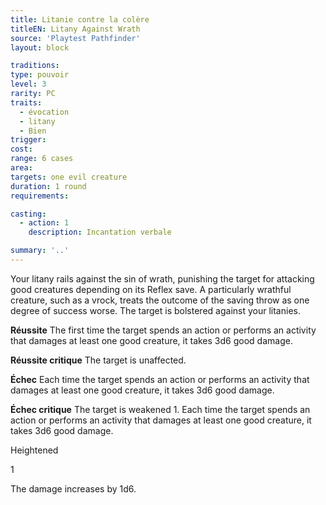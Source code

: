 ```yaml
---
title: Litanie contre la colère
titleEN: Litany Against Wrath
source: 'Playtest Pathfinder'
layout: block

traditions:
type: pouvoir
level: 3
rarity: PC
traits:
  - évocation
  - litany
  - Bien
trigger: 
cost: 
range: 6 cases
area: 
targets: one evil creature
duration: 1 round
requirements: 

casting:
  - action: 1
    description: Incantation verbale

summary: '..'
---
```

Your litany rails against the sin of wrath, punishing the target for attacking good creatures depending on its Reflex save. A particularly wrathful creature, such as a vrock, treats the outcome of the saving throw as one degree of success worse. The target is bolstered against your litanies.

**Réussite** The first time the target spends an action or performs an activity that damages at least one good creature, it takes 3d6 good damage.

**Réussite critique** The target is unaffected.

**Échec** Each time the target spends an action or performs an activity that damages at least one good creature, it takes 3d6 good damage.

**Échec critique** The target is weakened 1. Each time the target spends an action or performs an activity that damages at least one good creature, it takes 3d6 good damage.

Heightened

1

The damage increases by 1d6.
